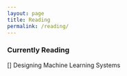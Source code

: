 ```yaml
---
layout: page
title: Reading
permalink: /reading/
---
```



### Currently Reading

[] Designing Machine Learning Systems

